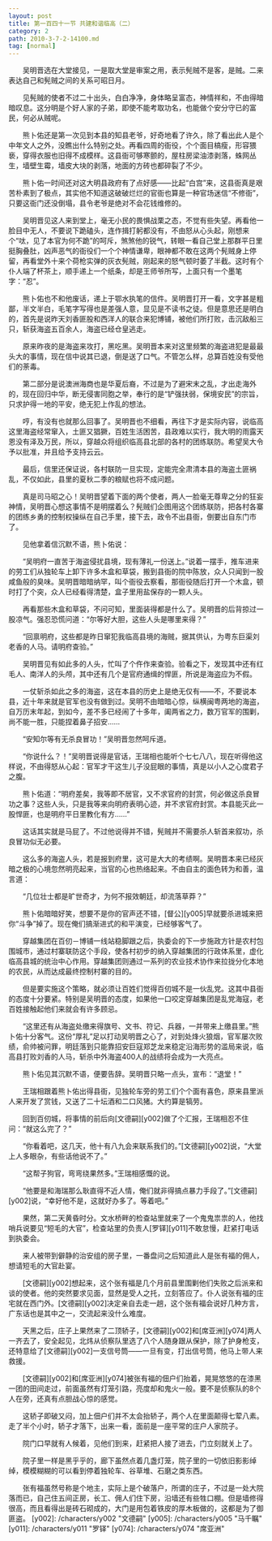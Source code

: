 ```yaml
---
layout: post
title: 第一百四十一节 共建和谐临高（二）
category: 2
path: 2010-3-7-2-14100.md
tag: [normal]
---
```


　　吴明晋选在大堂接见，一是取大堂是审案之用，表示髡贼不是客，是贼。二来表达自己和髡贼之间的关系可昭日月。

　　见髡贼的使者不过二十出头，白白净净，身体略呈富态，神情祥和，不由得暗暗叹息。这分明是个好人家的子弟，即使不能考取功名，也能做个安分守已的富民，何必从贼呢。

　　熊卜佑还是第一次见到本县的知县老爷，好奇地看了许久，除了看出此人是个中年文人之外，没瞧出什么特别之处。再看四周的衙役，个个面目槁瘦，形容猥亵，穿得衣服也旧得不成模样。这县衙可够寒颤的，屋柱房梁油漆剥落，蛛网丛生，墙壁生霉，墙皮大块的剥落，地面的方砖也都碎裂了不少。

　　熊卜佑一时间还对这大明县政府有了点好感——比起“白宫”来，这县衙真是艰苦朴素到了极点，其实他不知道这破破烂烂的官衙也算是一种官场迷信“不修衙”，只要这衙门还没倒塌，县令老爷是绝对不会花钱维修的。

　　吴明晋见这人来到堂上，毫无小民的畏惧战栗之态，不觉有些失望。再看他一脸目中无人，不要说下跪磕头，连作揖打躬都没有，不由怒从心头起，刚想来个“呔，见了本官为何不跪”的呵斥，煞煞他的锐气，转眼一看自己堂上那群平日里挺胸叠肚，凶声恶气的衙役们一个个神情谦卑，眼神都不敢在这两个髡贼身上停留，再看堂外十来个荷枪实弹的灰衣髡贼，刚起来的怒气顿时萎了半截。这时有个仆人端了杯茶上，顺手递上一个纸条，却是王师爷所写，上面只有一个墨笔字：“忍”。

　　熊卜佑也不和他废话，递上于鄂水执笔的信件。吴明晋打开一看，文字甚是粗鄙，半文半白，毛笔字写得也是差强人意，显见是不读书之徒。但是意思还是明白的，首先是说昨天刘香匪股和西洋人的联合来犯博铺，被他们所打败，击沉敌船三只，斩获海盗五百余人，海盗已经仓皇逃走。

　　原来昨夜的是海盗来攻打，黑吃黑。吴明晋本来对这里频繁的海盗进犯是最最头大的事情，现在信中说其已退，倒是送了口气。不管怎么样，总算百姓没有受他们的荼毒。

　　第二部分是说澳洲海商也是华夏后裔，不过是为了避宋末之乱，才出走海外的，现在回归中华，断无侵害同胞之举，奉行的是“铲强扶弱，保境安民”的宗旨，只求护得一地的平安，绝无犯上作乱的想法。

　　哼，有没有也就那么回事了。吴明晋也不细看，再往下才是实际内容，说临高这里海盗经常窜入，土匪又猖獗，百姓生活困苦，县政难以实行，我大明的雨露天恩没有泽及万民，所以，穿越众将组织临高县北部的各村的团练联防。希望吴大令予以批准，并且给予支持云云。

　　最后，信里还保证说，各村联防一旦实现，定能完全肃清本县的海盗土匪祸乱，不仅如此，县里的夏秋二季的粮赋也将不成问题。

　　真是司马昭之心！吴明晋望着下面的两个使者，两人一脸毫无尊卑之分的狂妄神情，吴明晋心想这事情不是明摆着么？髡贼们企图用这个团练联防，把各村各寨的团练乡勇的控制权操纵在自己手里，接下去，政令不出县衙，倒要出自东门市了。

　　见他拿着信沉默不语，熊卜佑说：

　　“吴明府一直苦于海盗侵扰县境，现有薄礼一份送上。”说着一摆手，推车进来的劳工们从独轮车上卸下许多木盒和草袋，搬到县衙的院中陈放，众人只闻到一股咸鱼般的臭味。吴明晋暗暗纳罕，叫个衙役去察看，那衙役随后打开一个木盒，顿时打了个突，众人已经看得清楚，盒子里用盐保存的一颗人头。

　　再看那些木盒和草袋，不问可知，里面装得都是什么了。吴明晋的后背掠过一股凉气。强忍恐慌问道：“尔等好大胆，这些人头是哪里来得？”

　　“回禀明府，这些都是昨日窜犯我临高县境的海贼，据其供认，为粤东巨渠刘老香的人马。请明府查验。”

　　吴明晋见有如此多的人头，忙叫了个仵作来查验。验看之下，发现其中还有红毛人、南洋人的头颅，其中还有几个是官府通缉的悍匪，所说是海盗应为不假。

　　一仗斩杀如此之多的海盗，这在本县的历史上是绝无仅有——不，不要说本县，近十年来就是官军也没有做到过。吴明不由暗暗心惊，纵横闽粤两地的海盗，自万历末年起，到如今，差不多已经闹了十多年，阖两省之力，数万官军的围剿，尚不能一胜，只能捏着鼻子招安……

　　“安知尔等有无杀良冒功！”吴明晋忽然呵斥道。

　　“你说什么？！”吴明晋说得是官话，王瑞相也能听个七七八八，现在听得他这样说，不由得怒从心起：官军才干这生儿子没屁眼的事情，真是以小人之心度君子之腹。

　　熊卜佑道：“明府差矣，我等即不居官，又不求官府的封赏，何必做这杀良冒功之事？这些人头，只是我等来向明府表明心迹，并不求官府封赏。本县能灭此一股悍匪，也是明府平日里教化有方……”

　　这话其实就是马屁了。不过他说得并不错，髡贼并不需要杀人斩首来叙功，杀良冒功似无必要。

　　这么多的海盗人头，若是报到府里，这可是大大的考绩啊。吴明晋本来已经灰暗之极的心境忽然明亮起来，当官的心也热络起来。不由自主的面色转为和善，温言道：

　　“几位壮士都是旷世奇才，为何不报效朝廷，却流落草莽？”

　　熊卜佑暗暗好笑，想要不是你的官声还不错，[督公][y005]早就要杀进城来把你“斗争”掉了。现在俺们搞渐进式的和平演变，已经够客气了。

　　穿越集团在百仞－博铺一线站稳脚跟之后，执委会的下一步施政方针是农村包围城市，通过村寨联防这个手段，使各村初步的纳入穿越集团的行政体系里，虚化临高县城的统治中心作用。穿越集团则通过一系列的农业技术协作来拉拢分化本地的农民，从而达成最终控制村寨的目的。

　　但是要实施这个策略，就必须让百姓们觉得百仞城不是一伙乱党。这其中县衙的态度十分要紧。特别是吴明晋的态度，如果他一口咬定穿越集团是乱党海寇，老百姓接触起他们来就会有许多顾忌。

　　“这里还有从海盗处缴来得旗号、文书、符记、兵器，一并带来上缴县里。”熊卜佑十分客气。这份“厚礼”足以打动吴明晋之心了，对到处烽火狼烟，官军屡次败绩，俞帅被问罪，明廷落到只能靠招安巨寇郑芝龙来稳定沿海形势的滥局来说，临高县打败刘香的人马，斩杀中外海盗400人的战绩将会成为一大亮点。

　　熊卜佑见其沉默不语，便要告辞。吴明晋只略一点头，宣布：“退堂！”

　　王瑞相跟着熊卜佑出得县衙，见独轮车旁的劳工们个个面有喜色，原来县里派人来开发了赏钱，又送了二十坛酒和二口风猪。大约算是犒劳。

　　回到百仞城，将事情的前后向[文德嗣][y002]做了个汇报，王瑞相忍不住问：“就这么完了？”

　　“你看着吧，这几天，他十有八九会来联系我们的。”[文德嗣][y002]说，“大堂上人多眼杂，有些话他说不了。”

　　“这帮子狗官，弯弯绕果然多。”王瑞相感慨的说。

　　“他要是和海瑞那么耿直得不近人情，俺们就非得搞点暴力手段了。”[文德嗣][y002]说，“幸好他不是，这就好办多了。等着吧。”

　　果然，第二天黄昏时分。文水桥畔的检查站里就来了一个鬼鬼祟祟的人，他找哨兵说要见“短毛的大官”，检查站里的负责人[罗铎][y011]不敢怠慢，赶紧打电话到执委会。

　　来人被带到僻静的治安组的房子里，一番盘问之后知道此人是张有福的佣人，想请短毛的大官赴宴。

　　[文德嗣][y002]想起来，这个张有福是几个月前县里围剿他们失败之后派来和谈的使者。他的突然要求见面，显然是受人之托，立刻答应了。仆人说张有福的庄宅就在西门外。[文德嗣][y002]决定亲自去走一趟，这个张有福会说好几种方言，广东话也是其中之一，交流起来没什么难度。

　　天黑之后，庄子上果然来了二顶轿子，[文德嗣][y002]和[席亚洲][y074]两人一齐去了，安全起见，北炜从侦察队里选了八个人随身跟从保护，除了护身枪支，还特意给了[文德嗣][y002]一支信号筒——一旦有变，打出信号筒，他马上带人来救援。

　　[文德嗣][y002]和[席亚洲][y074]被张有福的佃户们抬着，晃晃悠悠的在漆黑一团的田间走过，前面虽然有灯笼引路，亮度却和鬼火一般。要不是侦察队的8个人在旁，还真有点胆战心惊的感觉。

　　这轿子即破又闷，加上佃户们并不太会抬轿子，两个人在里面颠得七荤八素。走了半个小时，轿子才落下，出来一看，面前是一座平常的庄户人家院子。

　　院门口早就有人候着，见他们到来，赶紧把人接了进去，门立刻就关上了。

　　院子里一样是黑乎乎的，廊下虽然点着几盏灯笼，院子里的一切依旧影影绰绰，模模糊糊的可以看到停着独轮车、谷草堆、石磨之类东西。

　　张有福虽然号称是个地主，实际上是个破落户，所谓的庄子，不过是一处大院落而已，自己住五间正房，长工、佣人们住下房，沿墙还有些牲口棚。但是墙修得很高，而且看得出是砖石砌成的，大门是用包着铁皮的厚木板做的，这都是为了御匪盗。
[y002]: /characters/y002 "文德嗣"
[y005]: /characters/y005 "马千瞩"
[y011]: /characters/y011 "罗铎"
[y074]: /characters/y074 "席亚洲"
